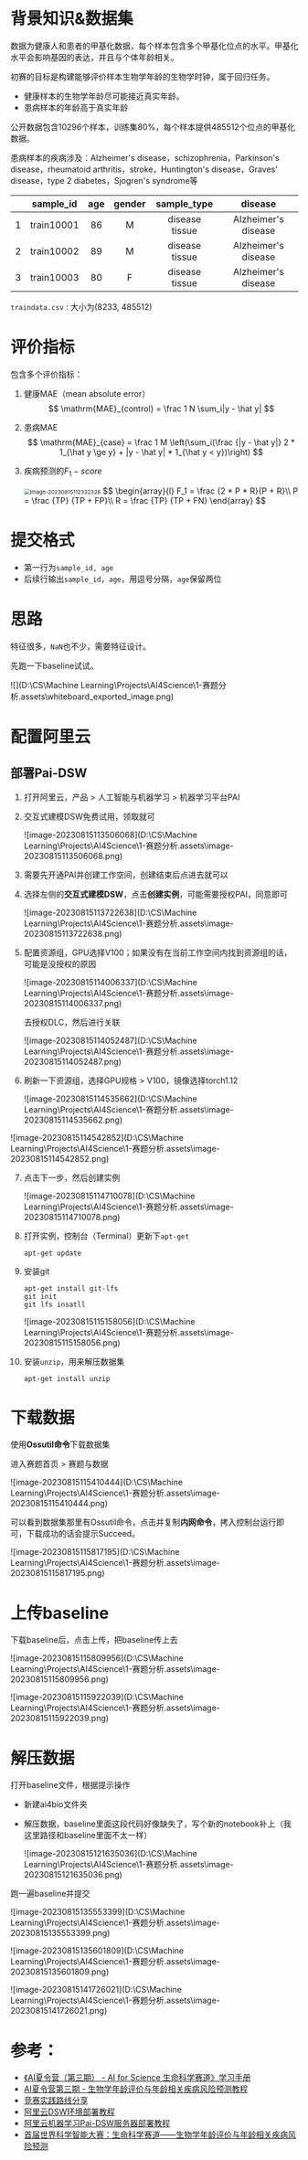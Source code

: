 # 背景知识&数据集

数据为健康人和患者的甲基化数据，每个样本包含多个甲基化位点的水平。甲基化水平会影响基因的表达，并且与个体年龄相关。

初赛的目标是构建能够评价样本生物学年龄的生物学时钟，属于回归任务。

- 健康样本的生物学年龄尽可能接近真实年龄。
- 患病样本的年龄高于真实年龄



公开数据包含10296个样本，训练集80%，每个样本提供485512个位点的甲基化数据。

患病样本的疾病涉及：Alzheimer's disease，schizophrenia，Parkinson's disease，rheumatoid arthritis，stroke，Huntington's disease，Graves' disease，type 2 diabetes，Sjogren's syndrome等

|      | sample_id  | age  | gender |  sample_type   |       disease       |
| :--: | :--------: | :--: | :----: | :------------: | :-----------------: |
|  1   | train10001 |  86  |   M    | disease tissue | Alzheimer's disease |
|  2   | train10002 |  89  |   M    | disease tissue | Alzheimer's disease |
|  3   | train10003 |  80  |   F    | disease tissue | Alzheimer's disease |

`traindata.csv` : 大小为(8233, 485512)



# 评价指标

包含多个评价指标：

1. 健康MAE（mean absolute error）
   $$
   \mathrm{MAE}_{control} = \frac 1 N \sum_i|y - \hat y|
   $$
   
2. 患病MAE
   $$
   \mathrm{MAE}_{case} = \frac 1 M
   \left(\sum_i(\frac {|y - \hat y|} 2 * 1_{\hat y \ge y} + |y - \hat y| * 1_{\hat y < y})\right)
   $$
   
3. 疾病预测的$F_1-score$

   <img src="D:\CS\Machine Learning\Projects\AI4Science\1-赛题分析.assets\image-20230815112332328.png" alt="image-20230815112332328" style="zoom: 67%;" />
   $$
   \begin{array}{l}
   F_1 = \frac {2 * P * R}{P + R}\\
   P = \frac {TP} {TP + FP}\\
   R = \frac {TP} {TP + FN}
   \end{array}
   $$
   



# 提交格式

- 第一行为`sample_id, age`
- 后续行输出`sample_id`，`age`，用逗号分隔，`age`保留两位



# 思路

特征很多，`NaN`也不少，需要特征设计。

先跑一下baseline试试。

![](D:\CS\Machine Learning\Projects\AI4Science\1-赛题分析.assets\whiteboard_exported_image.png)

# 配置阿里云

## 部署Pai-DSW

1. 打开阿里云，产品 > 人工智能与机器学习 > 机器学习平台PAI

2. 交互式建模DSW免费试用，领取就可

   ![image-20230815113506068](D:\CS\Machine Learning\Projects\AI4Science\1-赛题分析.assets\image-20230815113506068.png)

3. 需要先开通PAI并创建工作空间，创建结束后点进去就可以

4. 选择左侧的**交互式建模DSW**，点击**创建实例**，可能需要授权PAI，同意即可

   ![image-20230815113722638](D:\CS\Machine Learning\Projects\AI4Science\1-赛题分析.assets\image-20230815113722638.png)

5. 配置资源组，GPU选择V100；如果没有在当前工作空间内找到资源组的话，可能是没授权的原因

   ![image-20230815114006337](D:\CS\Machine Learning\Projects\AI4Science\1-赛题分析.assets\image-20230815114006337.png)

   去授权DLC，然后进行关联

   ![image-20230815114052487](D:\CS\Machine Learning\Projects\AI4Science\1-赛题分析.assets\image-20230815114052487.png)

6. 刷新一下资源组，选择GPU规格 > V100，镜像选择torch1.12

   ![image-20230815114535662](D:\CS\Machine Learning\Projects\AI4Science\1-赛题分析.assets\image-20230815114535662.png)

![image-20230815114542852](D:\CS\Machine Learning\Projects\AI4Science\1-赛题分析.assets\image-20230815114542852.png)

7. 点击下一步，然后创建实例

   ![image-20230815114710078](D:\CS\Machine Learning\Projects\AI4Science\1-赛题分析.assets\image-20230815114710078.png)

8. 打开实例，控制台（Terminal）更新下`apt-get`

   ```
   apt-get update
   ```

9. 安装git

   ```
   apt-get install git-lfs
   git init
   git lfs insatll
   ```

   ![image-20230815115158056](D:\CS\Machine Learning\Projects\AI4Science\1-赛题分析.assets\image-20230815115158056.png)

10. 安装`unzip`，用来解压数据集

    ```
    apt-get install unzip
    ```



# 下载数据

使用**Ossutil命令**下载数据集

进入赛题首页 > 赛题与数据

![image-20230815115410444](D:\CS\Machine Learning\Projects\AI4Science\1-赛题分析.assets\image-20230815115410444.png)

可以看到数据集那里有Ossutil命令，点击并复制**内网命令**，拷入控制台运行即可，下载成功的话会提示Succeed。

![image-20230815115817195](D:\CS\Machine Learning\Projects\AI4Science\1-赛题分析.assets\image-20230815115817195.png)

# 上传baseline

下载baseline后，点击上传，把baseline传上去

![image-20230815115809956](D:\CS\Machine Learning\Projects\AI4Science\1-赛题分析.assets\image-20230815115809956.png)

![image-20230815115922039](D:\CS\Machine Learning\Projects\AI4Science\1-赛题分析.assets\image-20230815115922039.png)



# 解压数据

打开baseline文件，根据提示操作

- 新建ai4bio文件夹

- 解压数据，baseline里面这段代码好像缺失了，写个新的notebook补上（我这里路径和baseline里面不太一样）

  ![image-20230815121635036](D:\CS\Machine Learning\Projects\AI4Science\1-赛题分析.assets\image-20230815121635036.png)


跑一遍baseline并提交

![image-20230815135553399](D:\CS\Machine Learning\Projects\AI4Science\1-赛题分析.assets\image-20230815135553399.png)

![image-20230815135601809](D:\CS\Machine Learning\Projects\AI4Science\1-赛题分析.assets\image-20230815135601809.png)

![image-20230815141726021](D:\CS\Machine Learning\Projects\AI4Science\1-赛题分析.assets\image-20230815141726021.png)

# 参考：

- [《AI夏令营（第三期） - AI for Science 生命科学赛道》学习手册](https://datawhaler.feishu.cn/docx/TPp6duXKEoXv39xEkdOcQeTLnEb)
- [AI夏令营第三期 - 生物学年龄评价与年龄相关疾病风险预测教程](https://datawhaler.feishu.cn/docx/Sgc4dmz6yoOnyTxZQgvclU10nsg)
- [竞赛实践路线分享](https://datawhaler.feishu.cn/docx/EJ2Edl0hXoIWwuxO15CcEj9Wnxn)
- [阿里云DSW环境部署教程](https://datawhaler.feishu.cn/docx/GIr5dWijEoGWRJxzSeCcZFmgnAe)
- [阿里云机器学习Pai-DSW服务器部署教程](https://qwosdw576oc.feishu.cn/docx/NajfdyJm3oripXxrPFFczjSon4z)
- [首届世界科学智能大赛：生命科学赛道——生物学年龄评价与年龄相关疾病风险预测](https://tianchi.aliyun.com/competition/entrance/532114/score)

